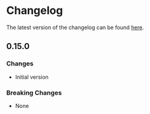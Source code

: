 # Changelog

The latest version of the changelog can be found [here](/Azure/bicep-registry-modules/blob/main/avm/res/document-db/database-account/CHANGELOG.md).

## 0.15.0

### Changes

- Initial version

### Breaking Changes

- None
